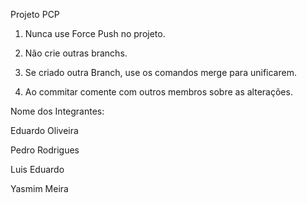 Projeto PCP

1. Nunca use Force Push no projeto.

2. Não crie outras branchs.

3. Se criado outra Branch, use os comandos merge para unificarem.

4. Ao commitar comente com outros membros sobre as alterações.

Nome dos Integrantes:

Eduardo Oliveira 

Pedro Rodrigues

Luis Eduardo 

Yasmim Meira
